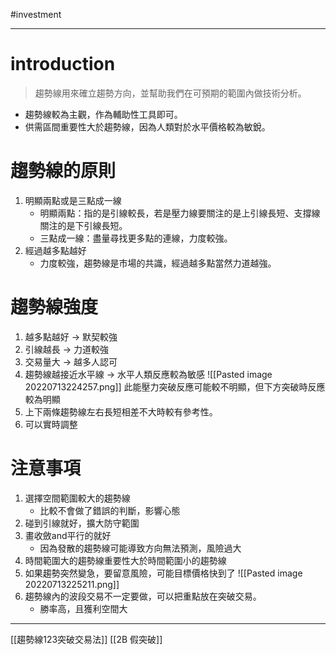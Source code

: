 #investment 

---

# introduction
> 趨勢線用來確立趨勢方向，並幫助我們在可預期的範圍內做技術分析。
- 趨勢線較為主觀，作為輔助性工具即可。
- 供需區間重要性大於趨勢線，因為人類對於水平價格較為敏銳。

# 趨勢線的原則
1. 明顯兩點或是三點成一線
	- 明顯兩點：指的是引線較長，若是壓力線要關注的是上引線長短、支撐線關注的是下引線長短。
	- 三點成一線：盡量尋找更多點的連線，力度較強。
2. 經過越多點越好
	- 力度較強，趨勢線是市場的共識，經過越多點當然力道越強。

# 趨勢線強度
1. 越多點越好 -> 默契較強
2. 引線越長 -> 力道較強
3. 交易量大 -> 越多人認可
4. 趨勢線越接近水平線 -> 水平人類反應較為敏感
	![[Pasted image 20220713224257.png]]
	此能壓力突破反應可能較不明顯，但下方突破時反應較為明顯
5. 上下兩條趨勢線左右長短相差不大時較有參考性。 
6. 可以實時調整

# 注意事項
1. 選擇空間範圍較大的趨勢線
	- 比較不會做了錯誤的判斷，影響心態
2. 碰到引線就好，擴大防守範圍
3. 畫收斂and平行的就好
	- 因為發散的趨勢線可能導致方向無法預測，風險過大
4. 時間範圍大的趨勢線重要性大於時間範圍小的趨勢線
5. 如果趨勢突然變急，要留意風險，可能目標價格快到了
	![[Pasted image 20220713225211.png]]
6. 趨勢線內的波段交易不一定要做，可以把重點放在突破交易。
	- 勝率高，且獲利空間大


---

[[趨勢線123突破交易法]]
[[2B 假突破]]